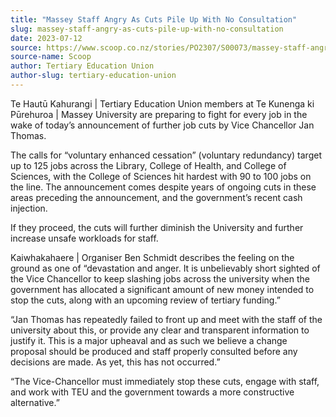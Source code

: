 ```yaml
---
title: "Massey Staff Angry As Cuts Pile Up With No Consultation"
slug: massey-staff-angry-as-cuts-pile-up-with-no-consultation
date: 2023-07-12
source: https://www.scoop.co.nz/stories/PO2307/S00073/massey-staff-angry-as-cuts-pile-up-with-no-consultation.htm
source-name: Scoop
author: Tertiary Education Union
author-slug: tertiary-education-union
---
```


<p>Te Hautū Kahurangi | Tertiary Education Union members at
Te Kunenga ki Pūrehuroa | Massey University are preparing
to fight for every job in the wake of today’s announcement
of further job cuts by Vice Chancellor Jan Thomas.</p>

<p>The
calls for “voluntary enhanced cessation” (voluntary
redundancy) target up to 125 jobs across the Library,
College of Health, and College of Sciences, with the College
of Sciences hit hardest with 90 to 100 jobs on the line. The
announcement comes despite years of ongoing cuts in these
areas preceding the announcement, and the
government’s recent cash injection.</p>

<p>If they
proceed, the cuts will further diminish the University and
further increase unsafe workloads for
staff.</p>

<p>Kaiwhakahaere | Organiser Ben Schmidt describes
the feeling on the ground as one of “devastation and
anger. It is unbelievably short sighted of the Vice
Chancellor to keep slashing jobs across the university when
the government has allocated a significant amount of new
money intended to stop the cuts, along with an upcoming
review of tertiary funding.”</p>

<p>“Jan Thomas has
repeatedly failed to front up and meet with the staff of the
university about this, or provide any clear and transparent
information to justify it. This is a major upheaval and as
such we believe a change proposal should be produced and
staff properly consulted before any decisions are made. As
yet, this has not occurred.”</p>

<p>“The Vice-Chancellor
must immediately stop these cuts, engage with staff, and
work with TEU and the government towards a more constructive
alternative.”</p>

